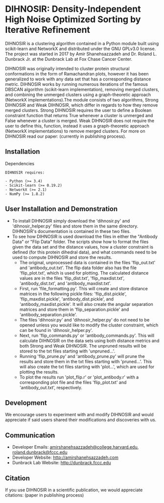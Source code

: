 DIHNOSIR: Density-Independent High Noise Optimized Sorting by Iterative Refinement
==================================================================================

DIHNOSIR is a clustering algorithm contained in a Python module built using scikit-learn and NetworkX and distributed under the GNU GPLv3.0 license. The project was started in 2017 by Amir Shanehsazzadeh and Dr. Roland L. Dunbrack Jr. at the Dunbrack Lab at Fox Chase Cancer Center. 

DIHNOSIR was originally intended to cluster protein structural conformations in the form of Ramachandran plots, however it has been generalized to work with any data set that has a corresponding distance metric. DIHNOSIR works by running numerous iterations of the famous DBSCAN algorithm (scikit-learn implementation), removing merged clusters, and combining the unmerged clusters using a graph-theoretic approach (NetworkX implementations).The module consists of two algorithms, Strong DIHNOSIR and Weak DIHNOSIR, which differ in regards to how they remove merged clusters. Strong DIHNOSIR requires the user to define a Boolean constraint function that returns True whenever a cluster is unmerged and False whenever a cluster is merged. Weak DIHNOSIR does not require the user to define this, function, instead it uses a graph-theoretic approach (NetworkX implementations) to remove merged clusters. For more on DIHNOSIR read our paper: (currently in publishing process).

Installation
------------

Dependencies
~~~~~~~~~~~~
DIHNOSIR requires:

- Python (>= 3.4)
- Scikit-learn (>= 0.19.2)
- NetworkX (>= 2.1)
- NumPy (>= 1.8.2)
~~~~~~~~~~~~~~~~~~~~~~~~~

User Installation and Demonstration
-----------------------------------
- To install DIHNOSIR simply download the 'dihnosir.py' and 'dihnosir_helper.py' files and store them in the same directory. DIHNOSIR's documentation is contained in these two files.
- To see how DIHNOSIR is used download the files in either the "Antibody Data" or "Flip Data" folder. The scripts show how to format the files given the data set and the distance values, how a cluster constraint is defined (for this protein dihedral data), and what commands need to be used to compute DIHNOSIR and store the results.
  - The original, unprocessed data is contained in the files 'flip_out.txt' and 'antibody_out.txt'. The flip data folder also has the file 'flip_plot.txt', which is used for plotting. The calculated distance values are in the files 'flip_dist.txt', 'flip_maxdist.txt', 'antibody_dist.txt', and 'antibody_maxdist.txt'.
  - First, run 'file_formatting.py'. This will create and store distance matrices in the following pickle files: 'flip_dist.pickle', 'flip_maxdist.pickle', 'antibody_dist.pickle', and 'antibody_maxdist.pickle'. It will also create the angular separation matrices and store them in 'flip_separation.pickle' and 'antibody_separation.pickle'.
  - The files 'dihnosir.py' and 'dihnosir_helper.py' do not need to be opened unless you would like to modify the cluster constraint, which can be found in 'dihnosir_helper.py'. 
  - Next, run 'flip_commands.py' or 'antibody_commands.py'. This will calculate DIHNOSIR on the data sets using both distance metrics and both Strong and Weak DIHNOSIR. The unpruned results will be stored to the txt files starting with 'unpruned...'.
  - Running 'flip_prune.py' and 'antibody_prune.py' will prune the results and store them in the txt files starting with 'pruned...'. This will also create the txt files starting with 'plot...', which are used for plotting the results. 
  - To plot the results run 'plot_flip.r' or 'plot_antibody.r' with a corresponding plot file and the files 'flip_plot.txt' and 'antibody_out.txt', respectively.
  
Development
-----------
We encourage users to experiment with and modify DIHNOSIR and would appreciate if said users shared their modifications and discoveries with us.

Communication
-------------
- Developer Emails: amirshanehsazzadeh@college.harvard.edu, roland.dunbrack@fccc.edu
- Developer Website: http://amirshanehsazzadeh.com
- Dunbrack Lab Website: http://dunbrack.fccc.edu

Citation
--------
If you use DIHNOSIR in a scientific publication, we would appreciate citations: (paper in publishing process)
